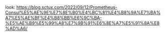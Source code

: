 
look: https://blog.sctux.com/2022/09/12/Prometheus-Consul%E5%AE%9E%E7%8E%B0%E4%BC%81%E4%B8%9A%E7%BA%A7%E5%AE%BF%E4%B8%BB%E6%9C%BA-%E5%AE%B9%E5%99%A8%E7%9B%91%E6%8E%A7%E5%91%8A%E8%AD%A6/
